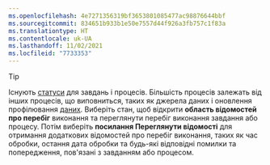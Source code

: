 ```yaml
---
ms.openlocfilehash: 4e7271356319bf3653801085477ac98876644bbf
ms.sourcegitcommit: 834651b933b1e50e7557d44f926a3fb757c1f83a
ms.translationtype: HT
ms.contentlocale: uk-UA
ms.lasthandoff: 11/02/2021
ms.locfileid: "7733353"
---
```

> [!TIP] 
> Існують [статуси](../audience-insights/system.md#status-definitions) для завдань і процесів. Більшість процесів залежать від інших процесів, що виповниться, таких як джерела даних і оновлення профілювання [даних](../audience-insights/system.md#refresh-processes). Виберіть стан, щоб відкрити **область відомостей про перебіг** виконання та переглянути перебіг виконання завдання або процесу. Потім виберіть **посилання Переглянути відомості** для отримання додаткових відомостей про перебіг виконання, таких як час обробки, остання дата обробки та будь-які відповідні помилки та попередження, пов'язані з завданням або процесом.
